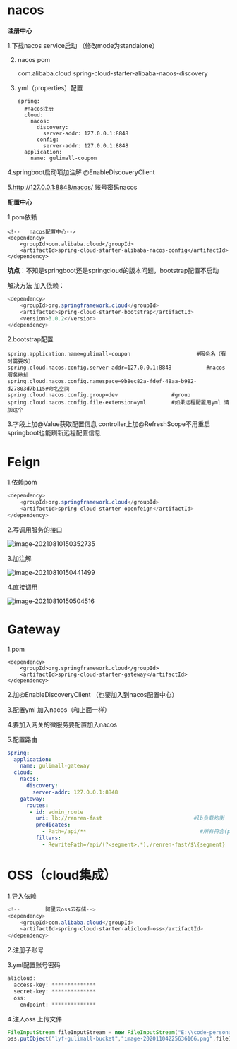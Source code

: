 # nacos

**注册中心**

   1.下载nacos service启动 （修改mode为standalone）

2. nacos pom

   <dependency>
       <groupId>com.alibaba.cloud</groupId>
       <artifactId>spring-cloud-starter-alibaba-nacos-discovery</artifactId>
   </dependency>

3. yml（properties）配置

   ```
   spring:
     #nacos注册
     cloud:
       nacos:
         discovery:
           server-addr: 127.0.0.1:8848
         config:
           server-addr: 127.0.0.1:8848
     application:
       name: gulimall-coupon
   ```

4.springboot启动项加注解  @EnableDiscoveryClient

5.http://127.0.0.1:8848/nacos/ 账号密码nacos

**配置中心**

1.pom依赖

```
<!--   nacos配置中心-->
<dependency>
    <groupId>com.alibaba.cloud</groupId>
    <artifactId>spring-cloud-starter-alibaba-nacos-config</artifactId>
</dependency>
```

**坑点**：不知是springboot还是springcloud的版本问题，bootstrap配置不启动

解决方法 加入依赖：

```java
<dependency>
    <groupId>org.springframework.cloud</groupId>
    <artifactId>spring-cloud-starter-bootstrap</artifactId>
    <version>3.0.2</version>
</dependency>
```

2.bootstrap配置

```properties
spring.application.name=gulimall-coupon                     #服务名（有时需要改）
spring.cloud.nacos.config.server-addr=127.0.0.1:8848           #nacos服务地址
spring.cloud.nacos.config.namespace=9b8ec82a-fdef-48aa-b982-d27803d7b115#命名空间
spring.cloud.nacos.config.group=dev                 #group
spring.cloud.nacos.config.file-extension=yml        #如果远程配置用yml 请加这个
```

3.字段上加@Value获取配置信息  controller上加@RefreshScope不用重启springboot也能刷新远程配置信息

# Feign

  1.依赖pom

```java
<dependency>
    <groupId>org.springframework.cloud</groupId>
    <artifactId>spring-cloud-starter-openfeign</artifactId>
</dependency>
```

2.写调用服务的接口

![image-20210810150352735](E:\code-personal\note\note\assert\image-20210810150352735.png)

3.加注解

![image-20210810150441499](E:\code-personal\note\note\assert\image-20210810150441499.png)

4.直接调用

![image-20210810150504516](E:\code-personal\note\note\assert\image-20210810150504516.png)



# Gateway

1.pom

```
<dependency>
    <groupId>org.springframework.cloud</groupId>
    <artifactId>spring-cloud-starter-gateway</artifactId>
</dependency>
```

2.加@EnableDiscoveryClient （也要加入到nacos配置中心）

3.配置yml 加入nacos（和上面一样）

4.要加入网关的微服务要配置加入nacos

5.配置路由

```yaml
spring:
  application:
    name: gulimall-gateway
  cloud:
    nacos:
      discovery:
        server-addr: 127.0.0.1:8848
    gateway:
      routes:
       - id: admin_route
         uri: lb://renren-fast                             #lb负载均衡
         predicates:
           - Path=/api/**                                    #所有符合(predicates)/api/**的 url 都转发为 uri(lb://renren-fast)
         filters:
           - RewritePath=/api/(?<segment>.*),/renren-fast/$\{segment}  # 把/api/* 改变成 /renren-fast/*
```

# OSS（cloud集成）

1.导入依赖

```java
<!--        阿里云oss云存储-->
<dependency>
    <groupId>com.alibaba.cloud</groupId>
    <artifactId>spring-cloud-starter-alicloud-oss</artifactId>
</dependency>
```

2.注册子账号

3.yml配置账号密码

```java
alicloud:
  access-key: **************
  secret-key: **************
  oss:
    endpoint: **************
```

4.注入oss 上传文件

```java
FileInputStream fileInputStream = new FileInputStream("E:\\code-personal\\note\\note\\assert\\image-20201104225636166.png");
oss.putObject("lyf-gulimall-bucket","image-20201104225636166.png",fileInputStream);
```

